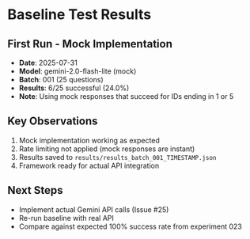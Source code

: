 # Baseline Test Results

## First Run - Mock Implementation
- **Date**: 2025-07-31
- **Model**: gemini-2.0-flash-lite (mock)
- **Batch**: 001 (25 questions)
- **Results**: 6/25 successful (24.0%)
- **Note**: Using mock responses that succeed for IDs ending in 1 or 5

## Key Observations
1. Mock implementation working as expected
2. Rate limiting not applied (mock responses are instant)
3. Results saved to `results/results_batch_001_TIMESTAMP.json`
4. Framework ready for actual API integration

## Next Steps
- Implement actual Gemini API calls (Issue #25)
- Re-run baseline with real API
- Compare against expected 100% success rate from experiment 023